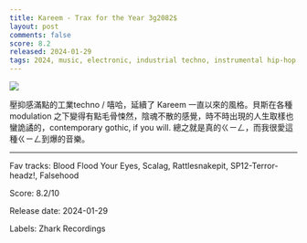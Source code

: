 ```yaml
---
title: Kareem - Trax for the Year 3g2082$
layout: post
comments: false
score: 8.2
released: 2024-01-29
tags: 2024, music, electronic, industrial techno, instrumental hip-hop , illbient
---
```


![](https://assets.boomkat.com/spree/products/920193/large/year3G-cover.jpg)


壓抑感滿點的工業techno / 嘻哈，延續了 Kareem 一直以來的風格。貝斯在各種 modulation 之下變得有點毛骨悚然，陰魂不散的感覺，時不時出現的人生取樣也蠻詭譎的，contemporary gothic, if you will. 總之就是真的ㄍㄧㄥ，而我很愛這種ㄍㄧㄥ到爆的音樂。

---

Fav tracks: Blood Flood Your Eyes, Scalag, Rattlesnakepit, SP12-Terror-headz!, Falsehood

Score: 8.2/10

Release date: 2024-01-29

Labels: Zhark Recordings


